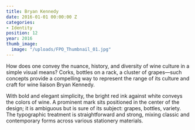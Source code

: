 ```yaml
---
title: Bryan Kennedy
date: 2016-01-01 00:00:00 Z
categories:
- Identity
position: 12
year: 2016
thumb_image:
  image: "/uploads/FPO_Thumbnail_01.jpg"
---
```


How does one convey the nuance, history, and diversity of wine culture in a simple visual means? Corks, bottles on a rack, a cluster of grapes—such concepts provide a compelling way to represent the range of its culture and craft for wine liaison Bryan Kennedy.

With bold and elegant simplicity, the bright red ink against white conveys the colors of wine. A prominent mark sits positioned in the center of the design; it is ambiguous but is sure of its subject: grapes, bottles, variety. The typographic treatment is straightforward and strong, mixing classic and contemporary forms across various stationery materials.